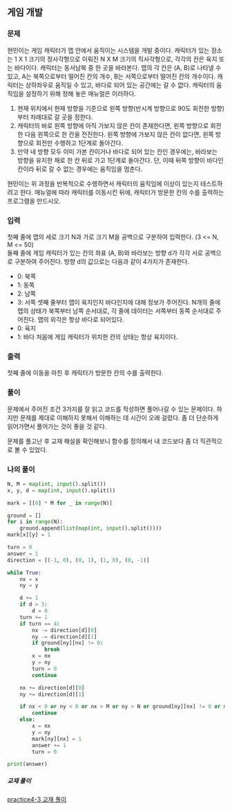 ## 게임 개발

### 문제
현민이는 게임 캐릭터가 맵 안에서 움직이는 시스템을 개발 중이다. 캐릭터가 있는 장소는 1 X 1 크기의 정사각형으로 이뤄진 N X M 크기의 직사각형으로, 각각의 칸은 육지 또는 바다이다. 캐릭터는 동서남북 중 한 곳을 바라본다.
맵의 각 칸은 (A, B)로 나타낼 수 있고, A는 북쪽으로부터 떨어진 칸의 개수, B는 서쪽으로부터 떨어진 칸의 개수이다. 캐릭터는 상하좌우로 움직일 수 있고, 바다로 되어 있는 공간에는 갈 수 없다. 캐릭터의 움직임을 설정하기 위해 정해 놓은 매뉴얼은 이러하다.
1. 현재 위치에서 현재 방향을 기준으로 왼쪽 방향(반시계 방향으로 90도 회전한 방향)부터 차례대로 갈 곳을 정한다.
2. 캐릭터의 바로 왼쪽 방향에 아직 가보지 않은 칸이 존재한다면, 왼쪽 방향으로 회전한 다음 왼쪽으로 한 칸을 전진한다. 왼쪽 방향에 가보지 않은 칸이 없다면, 왼쪽 방향으로 회전만 수행하고 1단계로 돌아간다.
3. 만약 네 방향 모두 이미 가본 칸이거나 바다로 되어 있는 칸인 경우에는, 바라보는 방향을 유지한 채로 한 칸 뒤로 가고 1단계로 돌아간다. 단, 이때 뒤쪽 방향이 바다인 칸이라 뒤로 갈 수 없는 경우에는 움직임을 멈춘다.

현민이는 위 과정을 반복적으로 수행하면서 캐릭터의 움직임에 이상이 있는지 테스트하려고 한다. 매뉴얼에 따라 캐릭터를 이동시킨 뒤에, 캐릭터가 방문한 칸의 수를 출력하는 프로그램을 만드시오.

### 입력
첫째 줄에 맵의 세로 크기 N과 가로 크기 M을 공백으로 구분하여 입력한다. (3 <= N, M <= 50)  
둘째 줄에 게임 캐릭터가 있는 칸의 좌표 (A, B)와 바라보는 방향 d가 각각 서로 공백으로 구분하여 주어진다. 방향 d의 값으로는 다음과 같이 4가지가 존재한다.
- 0: 북쪽
- 1: 동쪽
- 2: 남쪽
- 3: 서쪽
셋째 줄부터 맵이 육지인지 바다인지에 대해 정보가 주어진다. N개의 줄에 맵의 상태가 북쪽부터 남쪽 순서대로, 각 줄에 데이터는 서쪽부터 동쪽 순서대로 주어진다. 맵의 외각은 항상 바다로 되어있다.
- 0: 육지
- 1: 바다
처음에 게임 캐릭터가 위치한 칸의 상태는 항상 육지이다.

### 출력
첫째 줄에 이동을 마친 후 캐릭터가 방문한 칸의 수를 출력한다.

### 풀이
문제에서 주어진 조건 3가지를 잘 읽고 코드를 작성하면 풀어나갈 수 있는 문제이다. 하지만 문제를 제대로 이해하지 못해서 이해하는 데 시간이 오래 걸렸다. 좀 더 단순하게 읽어가면서 풀어가는 것이 좋을 것 같다.

문제를 풀고난 후 교재 해설을 확인해보니 함수를 정의해서 내 코드보다 좀 더 직관적으로 볼 수 있었다.
### 나의 풀이
```python
N, M = map(int, input().split())
x, y, d = map(int, input().split())

mark = [[0] * M for _ in range(N)]

ground = []
for i in range(N):
    ground.append(list(map(int, input().split())))
mark[x][y] = 1

turn = 0
answer = 1
direction = [(-1, 0), (0, 1), (1, 0), (0, -1)]

while True:
    nx = x
    ny = y

    d += 1
    if d > 3:
        d = 0
    turn += 1
    if turn == 4:
        nx -= direction[d][0]
        ny -= direction[d][1]
        if ground[ny][nx] != 0:
            break
        x = nx
        y = ny
        turn = 0
        continue

    nx += direction[d][0]
    ny += direction[d][1]

    if nx < 0 or ny < 0 or nx > M or ny > N or ground[ny][nx] != 0 or mark[ny][nx] != 0:
        continue
    else:
        x = nx
        y = ny
        mark[ny][nx] = 1
        answer += 1
        turn = 0

print(answer)
```

##### 교재 풀이
[practice4-3 교재 풀이](https://github.com/ndb796/python-for-coding-test/blob/master/4/4.py)